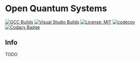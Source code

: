 # Open Quantum Systems

[![GCC Builds](https://travis-ci.org/GillianGrayson/oqs.svg?branch=master)](https://travis-ci.org/GillianGrayson/oqs)
[![Visual Studio Builds](https://ci.appveyor.com/api/projects/status/qvk3rsuaimiq50ao?svg=true)](https://ci.appveyor.com/project/GillianGrayson/oqs)
[![License: MIT](https://img.shields.io/badge/License-MIT-blue.svg)](/LICENSE)
[![codecov](https://codecov.io/gh/GillianGrayson/oqs/branch/master/graph/badge.svg)](https://codecov.io/gh/GillianGrayson/oqs)
[![Codacy Badge](https://api.codacy.com/project/badge/Grade/a6a95ad967a2492f85380bea270862b8)](https://app.codacy.com/app/GillianGrayson/oqs?utm_source=github.com&utm_medium=referral&utm_content=GillianGrayson/oqs&utm_campaign=Badge_Grade_Dashboard)

## Info
TODO
